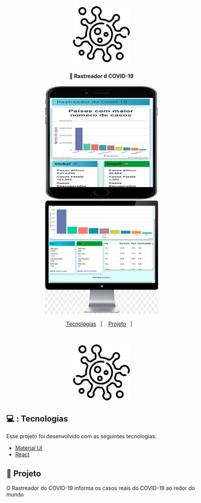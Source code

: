<h1 align="center">
    <img alt="Rastreador do COVID-19" title="#delicinha" src="./public/virus.svg" width="150px" height="150px"  />
</h1>

<h4 align="center">
  🤒 Rastreador d COVID-19 
</h4>
<p align="center">
  <img alt="phone" src="/sket.png" width="300px" height="300px" >

  <img alt="note" src="/mac.png" width="300px" height="300px" >
</p>

<p align="center">
  <a href="#tecnologias">Tecnologias</a>&nbsp;&nbsp;&nbsp;|&nbsp;&nbsp;&nbsp;
  <a href="#-projeto">Projeto</a>&nbsp;&nbsp;&nbsp;|&nbsp;&nbsp;&nbsp;
</p>

<br>

<p align="center">
  <img alt="Frontend" src="./public/virus.svg" width="150px" height="150px"  >
</p>

## 💻 : Tecnologias

Esse projeto foi desenvolvido com as seguintes tecnologias:

- [Material UI](https://nodejs.org/en/)
- [React](https://reactjs.org)

## 📁 Projeto

O Rastreador do COVID-19 informa os casos reais do COVID-19 ao redor do mundo


